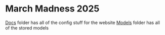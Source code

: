 # March Madness 2025  


[Docs](https://github.com/AlexMangiafico/march_madness_2025/tree/main/docs) folder has all of the config stuff for the website
[Models](https://github.com/AlexMangiafico/march_madness_2025/tree/main/models) folder has all of the stored models

